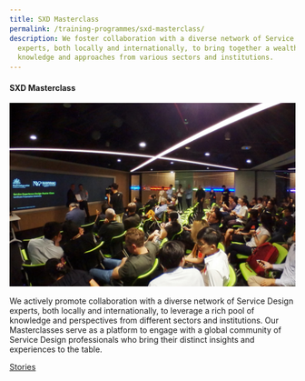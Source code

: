 ```yaml
---
title: SXD Masterclass
permalink: /training-programmes/sxd-masterclass/
description: We foster collaboration with a diverse network of Service Design
  experts, both locally and internationally, to bring together a wealth of
  knowledge and approaches from various sectors and institutions.
---
```

#### **SXD Masterclass**

![](/images/Programmes/programmes_sxd%20masterclass.jpg)

We actively promote collaboration with a diverse network of Service Design experts, both locally and internationally, to leverage a rich pool of knowledge and perspectives from different sectors and institutions. Our Masterclasses serve as a platform to engage with a global community of Service Design professionals who bring their distinct insights and experiences to the table. 

<a target="_blank" href="/success-stories/novotel-singapore-stevens/">Stories </a>